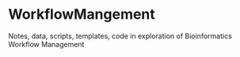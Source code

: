 WorkflowMangement
=================

Notes, data, scripts, templates, code in exploration of Bioinformatics Workflow Management
